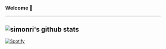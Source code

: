 ### Welcome 👋
---
![simonri's github stats](https://github-readme-stats.vercel.app/api?username=simonri&count_private=true&show_icons=true&theme=radical)
---
[![Spotify](https://novatorem.simonri.vercel.app/api/spotify)](https://open.spotify.com/user/simon_ri)
